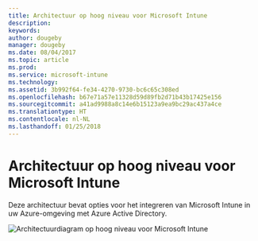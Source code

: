 ```yaml
---
title: Architectuur op hoog niveau voor Microsoft Intune
description: 
keywords: 
author: dougeby
manager: dougeby
ms.date: 08/04/2017
ms.topic: article
ms.prod: 
ms.service: microsoft-intune
ms.technology: 
ms.assetid: 3b992f64-fe34-4270-9730-bc6c65c308ed
ms.openlocfilehash: b67e71a57e11328d59d89fb2d71b43b17425e156
ms.sourcegitcommit: a41ad9988a8c14e6b15123a9ea9bc29ac437a4ce
ms.translationtype: HT
ms.contentlocale: nl-NL
ms.lasthandoff: 01/25/2018
---
```

# <a name="high-level-architecture-for-microsoft-intune"></a>Architectuur op hoog niveau voor Microsoft Intune
Deze architectuur bevat opties voor het integreren van Microsoft Intune in uw Azure-omgeving met Azure Active Directory.  
 
![Architectuurdiagram op hoog niveau voor Microsoft Intune](/intune/media/intunearchitecture.svg)
